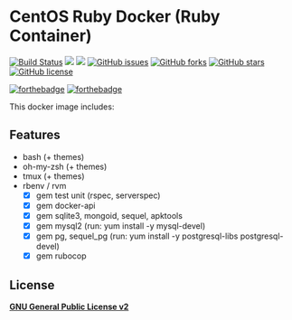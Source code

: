 # CentOS Ruby Docker (Ruby Container)
[![Build Status](https://travis-ci.org/zeroc0d3lab/centos-ruby.svg?branch=master)](https://travis-ci.org/zeroc0d3lab/centos-ruby) [![](https://images.microbadger.com/badges/image/zeroc0d3lab/centos-ruby:latest.svg)](https://microbadger.com/images/zeroc0d3lab/centos-ruby:latest "Layers") [![](https://images.microbadger.com/badges/version/zeroc0d3lab/centos-ruby:latest.svg)](https://microbadger.com/images/zeroc0d3lab/centos-ruby:latest "Version") [![GitHub issues](https://img.shields.io/github/issues/zeroc0d3lab/centos-ruby.svg)](https://github.com/zeroc0d3lab/centos-ruby/issues) [![GitHub forks](https://img.shields.io/github/forks/zeroc0d3lab/centos-ruby.svg)](https://github.com/zeroc0d3lab/centos-ruby/network) [![GitHub stars](https://img.shields.io/github/stars/zeroc0d3lab/centos-ruby.svg)](https://github.com/zeroc0d3lab/centos-ruby/stargazers) [![GitHub license](https://img.shields.io/badge/license-GPLv2-blue.svg)](https://raw.githubusercontent.com/zeroc0d3lab/centos-ruby/master/LICENSE)

[![forthebadge](http://forthebadge.com/badges/ages-12.svg)](https://github.com/zeroc0d3lab/centos-ruby)  [![forthebadge](http://forthebadge.com/badges/built-by-developers.svg)](https://github.com/zeroc0d3lab)

This docker image includes:

## Features
* bash (+ themes)
* oh-my-zsh (+ themes)
* tmux (+ themes)
* rbenv / rvm
  - [X] gem test unit (rspec, serverspec)
  - [X] gem docker-api
  - [X] gem sqlite3, mongoid, sequel, apktools
  - [X] gem mysql2 (run: yum install -y mysql-devel)
  - [X] gem pg, sequel_pg (run: yum install -y postgresql-libs postgresql-devel)
  - [X] gem rubocop

## License
[**GNU General Public License v2**](https://github.com/zeroc0d3lab/centos-ruby/blob/master/LICENSE)